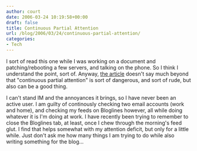 ```yaml
---
author: court
date: 2006-03-24 10:19:58+00:00
draft: false
title: Continuous Partial Attention
url: /blog/2006/03/24/continuous-partial-attention/
categories:
- Tech
---
```


I sort of read this one while I was working on a document and patching/rebooting a few servers, and talking on the phone.  So I think I understand the point, sort of.  Anyway, [the article](http://www.msnbc.msn.com/id/11899893/site/newsweek/) doesn't say much beyond that "continuous partial attention" is sort of dangerous, and sort of rude, but also can be a good thing.  

I can't stand IM and the annoyances it brings, so I have never been an active user.  I am guilty of continously checking two email accounts (work and home), and checking my feeds on Bloglines however, all while doing whatever it is I'm doing at work.  I have recently been trying to remember to close the Bloglines tab, at least, once I chew through the morning's feed glut.  I find that helps somewhat with my attention deficit, but only for a little while.  Just don't ask me how many things I am trying to do while also writing something for the blog...
